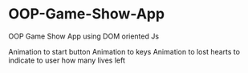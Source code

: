 # OOP-Game-Show-App
OOP Game Show App using DOM oriented Js

Animation to start button
Animation to keys
Animation to lost hearts to indicate to user how many lives left
